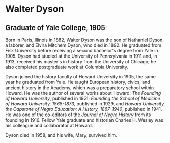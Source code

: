 # Walter Dyson
## Graduate of Yale College, 1905
Born in Paris, Illinois in 1882, Walter Dyson was the son of Nathaniel Dyson, a laborer, and Elvira Mitchem Dyson, who died in 1892. He graduated from Fisk University before receiving a second bachelor's degree from Yale in 1905. Dyson had studied at the University of Pennsylvania in 1911 and, in 1913, received his master's in history from the University of Chicago; he also completed postgraduate work at Columbia University. 

Dyson joined the history faculty of Howard University in 1905, the same year he graduated from Yale. He taught European history, civics, and ancient history in the Academy, which was a preparatory school within Howard. He was the author of several works about Howard: *The Founding of Howard University*, published in 1921; *Founding the School of Medicine of Howard University, 1868-1873*, published in 1929, and *Howard University, the Capstone of Negro Education: A History, 1867-1940*, published in 1941. He was one of the co-editors of the *Journal of Negro History* from its founding in 1916. Fellow Yale graduate and historian Charles H. Wesley was his colleague and collaborator at Howard. 

Dyson died in 1958, and his wife, Mary, survived him.
